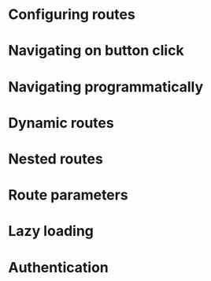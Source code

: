 <!-- topic -->

# Configuring routes

# Navigating on button click

# Navigating programmatically

# Dynamic routes

# Nested routes

# Route parameters

# Lazy loading

# Authentication
